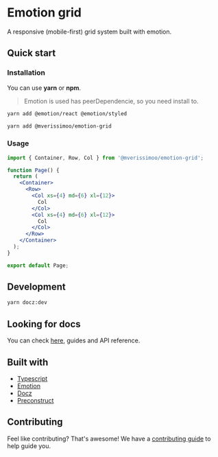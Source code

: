 # Emotion grid

A responsive (mobile-first) grid system built with emotion.

## Quick start

### Installation

You can use **yarn** or **npm**.

> Emotion is used has peerDependencie, so you need install to.

```bash
yarn add @emotion/react @emotion/styled
```

```bash
yarn add @mverissimoo/emotion-grid
```

### Usage

```jsx
import { Container, Row, Col } from '@mverissimoo/emotion-grid';

function Page() {
  return (
    <Container>
      <Row>
        <Col xs={4} md={6} xl={12}>
          Col
        </Col>
        <Col xs={4} md={6} xl={12}>
          Col
        </Col>
      </Row>
    </Container>
  );
}

export default Page;
```

## Development

```bash
yarn docz:dev
```

## Looking for docs

You can check [here](https://emotion-grid.netlify.app/), guides and API reference.

## Built with

- [Typescript](https://www.typescriptlang.org/)
- [Emotion](https://emotion.sh/docs/introduction)
- [Docz](https://www.docz.site/)
- [Preconstruct](https://preconstruct.tools/)

## Contributing

Feel like contributing? That's awesome! We have a [contributing guide](https://google.com/) to help guide you.

